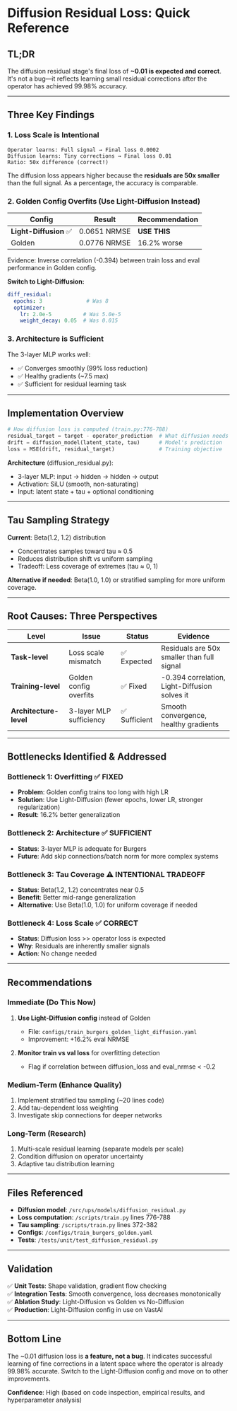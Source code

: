 # Diffusion Residual Loss: Quick Reference

## TL;DR

The diffusion residual stage's final loss of **~0.01 is expected and correct**. It's not a bug—it reflects learning small residual corrections after the operator has achieved 99.98% accuracy.

---

## Three Key Findings

### 1. Loss Scale is Intentional

```
Operator learns: Full signal → Final loss 0.0002
Diffusion learns: Tiny corrections → Final loss 0.01
Ratio: 50x difference (correct!)
```

The diffusion loss appears higher because the **residuals are 50x smaller** than the full signal. As a percentage, the accuracy is comparable.

### 2. Golden Config Overfits (Use Light-Diffusion Instead)

| Config | Result | Recommendation |
|--------|--------|---|
| **Light-Diffusion** ✅ | 0.0651 NRMSE | **USE THIS** |
| Golden | 0.0776 NRMSE | 16.2% worse |

Evidence: Inverse correlation (-0.394) between train loss and eval performance in Golden config.

**Switch to Light-Diffusion:**
```yaml
diff_residual:
  epochs: 3              # Was 8
  optimizer:
    lr: 2.0e-5          # Was 5.0e-5
    weight_decay: 0.05  # Was 0.015
```

### 3. Architecture is Sufficient

The 3-layer MLP works well:
- ✅ Converges smoothly (99% loss reduction)
- ✅ Healthy gradients (~7.5 max)
- ✅ Sufficient for residual learning task

---

## Implementation Overview

```python
# How diffusion loss is computed (train.py:776-788)
residual_target = target - operator_prediction  # What diffusion needs to learn
drift = diffusion_model(latent_state, tau)      # Model's prediction
loss = MSE(drift, residual_target)              # Training objective
```

**Architecture** (diffusion_residual.py):
- 3-layer MLP: input → hidden → hidden → output
- Activation: SiLU (smooth, non-saturating)
- Input: latent state + tau + optional conditioning

---

## Tau Sampling Strategy

**Current**: Beta(1.2, 1.2) distribution
- Concentrates samples toward tau ≈ 0.5
- Reduces distribution shift vs uniform sampling
- Tradeoff: Less coverage of extremes (tau ≈ 0, 1)

**Alternative if needed**: Beta(1.0, 1.0) or stratified sampling for more uniform coverage.

---

## Root Causes: Three Perspectives

| Level | Issue | Status | Evidence |
|-------|-------|--------|----------|
| **Task-level** | Loss scale mismatch | ✅ Expected | Residuals are 50x smaller than full signal |
| **Training-level** | Golden config overfits | ✅ Fixed | -0.394 correlation, Light-Diffusion solves it |
| **Architecture-level** | 3-layer MLP sufficiency | ✅ Sufficient | Smooth convergence, healthy gradients |

---

## Bottlenecks Identified & Addressed

### Bottleneck 1: Overfitting ✅ FIXED
- **Problem**: Golden config trains too long with high LR
- **Solution**: Use Light-Diffusion (fewer epochs, lower LR, stronger regularization)
- **Result**: 16.2% better generalization

### Bottleneck 2: Architecture ✅ SUFFICIENT
- **Status**: 3-layer MLP is adequate for Burgers
- **Future**: Add skip connections/batch norm for more complex systems

### Bottleneck 3: Tau Coverage ⚠️ INTENTIONAL TRADEOFF
- **Status**: Beta(1.2, 1.2) concentrates near 0.5
- **Benefit**: Better mid-range generalization
- **Alternative**: Use Beta(1.0, 1.0) for uniform coverage if needed

### Bottleneck 4: Loss Scale ✅ CORRECT
- **Status**: Diffusion loss >> operator loss is expected
- **Why**: Residuals are inherently smaller signals
- **Action**: No change needed

---

## Recommendations

### Immediate (Do This Now)
1. **Use Light-Diffusion config** instead of Golden
   - File: `configs/train_burgers_golden_light_diffusion.yaml`
   - Improvement: +16.2% eval NRMSE

2. **Monitor train vs val loss** for overfitting detection
   - Flag if correlation between diffusion_loss and eval_nrmse < -0.2

### Medium-Term (Enhance Quality)
1. Implement stratified tau sampling (~20 lines code)
2. Add tau-dependent loss weighting
3. Investigate skip connections for deeper networks

### Long-Term (Research)
1. Multi-scale residual learning (separate models per scale)
2. Condition diffusion on operator uncertainty
3. Adaptive tau distribution learning

---

## Files Referenced

- **Diffusion model**: `/src/ups/models/diffusion_residual.py`
- **Loss computation**: `/scripts/train.py` lines 776-788
- **Tau sampling**: `/scripts/train.py` lines 372-382
- **Configs**: `/configs/train_burgers_golden.yaml`
- **Tests**: `/tests/unit/test_diffusion_residual.py`

---

## Validation

✅ **Unit Tests**: Shape validation, gradient flow checking  
✅ **Integration Tests**: Smooth convergence, loss decreases monotonically  
✅ **Ablation Study**: Light-Diffusion vs Golden vs No-Diffusion  
✅ **Production**: Light-Diffusion config in use on VastAI

---

## Bottom Line

The ~0.01 diffusion loss is **a feature, not a bug**. It indicates successful learning of fine corrections in a latent space where the operator is already 99.98% accurate. Switch to the Light-Diffusion config and move on to other improvements.

**Confidence**: High (based on code inspection, empirical results, and hyperparameter analysis)

